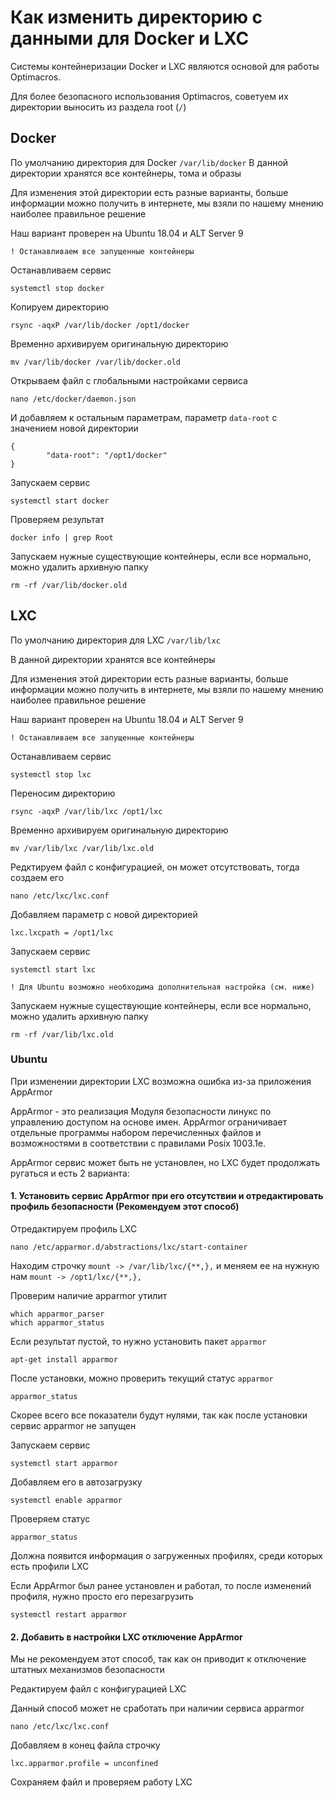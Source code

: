 # Как изменить директорию с данными для Docker и LXC

Системы контейнеризации Docker и LXC являются основой для работы Optimacros.

Для более безопасного использования Optimacros, советуем их директории выносить из раздела root (`/`)

## Docker

По умолчанию директория для Docker `/var/lib/docker`
В данной директории хранятся все контейнеры, тома и образы

Для изменения этой директории есть разные варианты, 
больше информации можно получить в интернете, мы взяли по нашему мнению наиболее правильное решение

Наш вариант проверен на Ubuntu 18.04 и ALT Server 9

`! Останавливаем все запущенные контейнеры`

Останавливаем сервис
```
systemctl stop docker
```

Копируем директорию
```
rsync -aqxP /var/lib/docker /opt1/docker
```

Временно архивируем оригинальную директорию
```
mv /var/lib/docker /var/lib/docker.old
```

Открываем файл с глобальными настройками сервиса
```
nano /etc/docker/daemon.json
```

И добавляем к остальным параметрам, параметр `data-root` с значением новой директории
```
{
        "data-root": "/opt1/docker"
}
```

Запускаем сервис
```
systemctl start docker
```

Проверяем результат
```
docker info | grep Root
```

Запускаем нужные существующие контейнеры, если все нормально, можно удалить архивную папку
```
rm -rf /var/lib/docker.old
```

## LXC

По умолчанию директория для LXC `/var/lib/lxc`

В данной директории хранятся все контейнеры

Для изменения этой директории есть разные варианты, больше информации можно получить в интернете, мы взяли по нашему мнению наиболее правильное решение

Наш вариант проверен на Ubuntu 18.04 и ALT Server 9

`! Останавливаем все запущенные контейнеры`

Останавливаем сервис
```
systemctl stop lxc
```

Переносим директорию
```
rsync -aqxP /var/lib/lxc /opt1/lxc
```

Временно архивируем оригинальную директорию
```
mv /var/lib/lxc /var/lib/lxc.old
```

Редктируем файл с конфигурацией, он может отсутствовать, тогда создаем его
```
nano /etc/lxc/lxc.conf
```

Добавляем параметр с новой директорией
```
lxc.lxcpath = /opt1/lxc
```

Запускаем сервис
```
systemctl start lxc
```

`! Для Ubuntu возможно необходима дополнительная настройка (см. ниже)`

Запускаем нужные существующие контейнеры, если все нормально, можно удалить архивную папку
```
rm -rf /var/lib/lxc.old
```

### Ubuntu

При изменении директории LXC возможна ошибка из-за приложения AppArmor

AppArmor - это реализация Модуля безопасности линукс по управлению доступом на основе имен. 
AppArmor ограничивает отдельные программы набором перечисленных файлов и возможностями в соответствии с правилами Posix 1003.1e.

AppArmor сервис может быть не установлен, но LXC будет продолжать ругаться и есть 2 варианта:

#### 1. Установить сервис AppArmor при его отсутствии и отредактировать профиль безопасности (Рекомендуем этот способ)

Отредактируем профиль LXC

```
nano /etc/apparmor.d/abstractions/lxc/start-container
```

Находим строчку `mount -> /var/lib/lxc/{**,},` и меняем ее на нужную нам `mount -> /opt1/lxc/{**,},`

Проверим наличие apparmor утилит

```
which apparmor_parser
which apparmor_status
```

Если результат пустой, то нужно установить пакет `apparmor`

```
apt-get install apparmor
```

После установки, можно проверить текущий статус `apparmor`

```
apparmor_status
```

Скорее всего все показатели будут нулями, так как после установки сервис apparmor не запущен

Запускаем сервис

```
systemctl start apparmor
```

Добавляем его в автозагрузку

```
systemctl enable apparmor
```

Проверяем статус

```
apparmor_status
```

Должна появится информация о загруженных профилях, среди которых есть профили LXC

Если AppArmor был ранее установлен и работал, то после изменений профиля, нужно просто его перезагрузить

```
systemctl restart apparmor
```

#### 2. Добавить в настройки LXC отключение AppArmor

Мы не рекомендуем этот способ, так как он приводит к отключение штатных механизмов безопасности

Редактируем файл с конфигурацией LXC

Данный способ может не сработать при наличии сервиса apparmor

```
nano /etc/lxc/lxc.conf
```

Добавляем в конец файла строчку

```
lxc.apparmor.profile = unconfined
```

Сохраняем файл и проверяем работу LXC